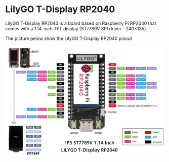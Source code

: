 # LilyGO T-Display RP2040

LilyGO T-Display RP2040 is a board based on Raspberry Pi RP2040 that comes with a 1.14-inch TFT display (ST7789V SPI driver - 240×135).

The picture pelow show the LilyGO T-Display RP2040 pinout

![LilyGO T-Display RP2040 pinout](./images/LILYGO_T_Display_RP2040.jpg)


